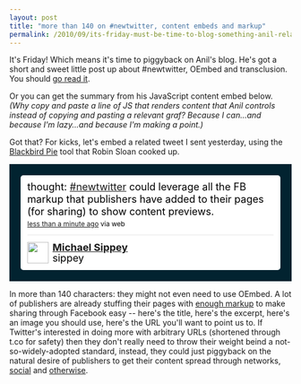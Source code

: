 ```yaml
---
layout: post
title: "more than 140 on #newtwitter, content embeds and markup"
permalink: /2010/09/its-friday-must-be-time-to-blog-something-anil-related.html
---
```


<p>It's Friday!  Which means it's time to piggyback on Anil's blog. He's got a short and sweet little post up about #newtwitter, OEmbed and transclusion. You should <a href="http://dashes.com/anil/2010/09/twitter-transclusion-and-trust.html">go read it</a>.</p>

<p>Or you can get the summary from his JavaScript content embed below.  <i>(Why copy and paste a line of JS that renders content that Anil controls instead of copying and pasting a relevant graf? Because I can...and because I'm lazy...and because I'm making a point.)</i></p>

<p>Got that?  For kicks, let's embed a related tweet I sent yesterday, using the <a href="http://media.twitter.com/blackbird-pie/">Blackbird Pie</a> tool that Robin Sloan cooked up.</p>

<!-- http://twitter.com/sippey/status/24698802424 --> <style type='text/css'>.bbpBox24698802424 {background:url(http://s.twimg.com/a/1284661970/images/themes/theme15/bg.png) #022330;padding:20px;} p.bbpTweet{background:#fff;padding:10px 12px 10px 12px;margin:0;min-height:48px;color:#000;font-size:18px !important;line-height:22px;-moz-border-radius:5px;-webkit-border-radius:5px} p.bbpTweet span.metadata{display:block;width:100%;clear:both;margin-top:8px;padding-top:12px;height:40px;border-top:1px solid #fff;border-top:1px solid #e6e6e6} p.bbpTweet span.metadata span.author{line-height:19px} p.bbpTweet span.metadata span.author img{float:left;margin:0 7px 0 0px;width:38px;height:38px} p.bbpTweet a:hover{text-decoration:underline}p.bbpTweet span.timestamp{font-size:12px;display:block}</style> <div class='bbpBox24698802424'><p class='bbpTweet'>thought: <a href="http://twitter.com/search?q=%23newtwitter" title="#newtwitter" class="tweet-url hashtag" rel="nofollow">#newtwitter</a> could leverage all the FB markup that publishers have added to their pages (for sharing) to show content previews.<span class='timestamp'><a title='Thu Sep 16 21:28:38 +0000 2010' href='http://twitter.com/sippey/status/24698802424'>less than a minute ago</a> via web</span><span class='metadata'><span class='author'><a href='http://twitter.com/sippey'><img src='https://a2.twimg.com/profile_images/416031558/sippey-bw_normal.jpg' /></a><strong><a href='http://twitter.com/sippey'>Michael Sippey</a></strong><br/>sippey</span></span></p></div> <!-- end of tweet -->

<p>In more than 140 characters:  they might not even need to use OEmbed. A lot of publishers are already stuffing their pages with <a href="http://developers.facebook.com/docs/share">enough markup</a> to make sharing through Facebook easy -- here's the title, here's the excerpt, here's an image you should use, here's the URL you'll want to point us to. If Twitter's interested in doing more with arbitrary URLs (shortened through t.co for safety) then they don't really need to throw their weight beind a not-so-widely-adopted standard, instead, they could just piggyback on the natural desire of publishers to get their content spread through networks, <a href="http://facebook.com/">social</a> and <a href="http://www.readwriteweb.com/archives/twitter_is_not_a_social_network_says_twitter_exec.php">otherwise</a>.</p>


